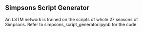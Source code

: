 Simpsons Script Generator
---
An LSTM network is trained on the scripts of whole 27 seasons of Simpsons. Refer to simpsons_script_generator.ipynb for the code.